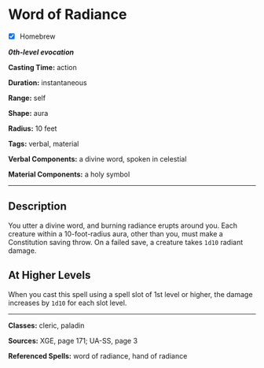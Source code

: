 # Word of Radiance

- [x] Homebrew

***0th-level evocation***

**Casting Time:** action

**Duration:** instantaneous

**Range:** self

**Shape:** aura

**Radius:** 10 feet

**Tags:** verbal, material

**Verbal Components:** a divine word, spoken in celestial

**Material Components:** a holy symbol

---

## Description
You utter a divine word, and burning radiance erupts around you. Each creature within a 10-foot-radius aura, other than you, must make a Constitution saving throw. On a failed save, a creature takes `1d10` radiant damage.

## At Higher Levels
When you cast this spell using a spell slot of 1st level or higher, the damage increases by `1d10` for each slot level.

---

**Classes:** cleric, paladin

**Sources:** XGE, page 171; UA-SS, page 3

**Referenced Spells:** word of radiance, hand of radiance
